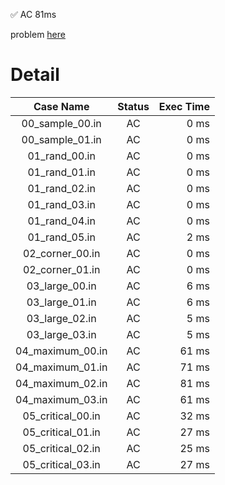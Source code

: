 ✅  AC  81ms

problem [here](https://onlinejudge.u-aizu.ac.jp/courses/library/3/DSL/2/DSL_2_D)

# Detail

| Case Name | Status | Exec Time |
|:---------:|:------:|---------:|
| 00_sample_00.in | AC | 0 ms |
| 00_sample_01.in | AC | 0 ms |
| 01_rand_00.in | AC | 0 ms |
| 01_rand_01.in | AC | 0 ms |
| 01_rand_02.in | AC | 0 ms |
| 01_rand_03.in | AC | 0 ms |
| 01_rand_04.in | AC | 0 ms |
| 01_rand_05.in | AC | 2 ms |
| 02_corner_00.in | AC | 0 ms |
| 02_corner_01.in | AC | 0 ms |
| 03_large_00.in | AC | 6 ms |
| 03_large_01.in | AC | 6 ms |
| 03_large_02.in | AC | 5 ms |
| 03_large_03.in | AC | 5 ms |
| 04_maximum_00.in | AC | 61 ms |
| 04_maximum_01.in | AC | 71 ms |
| 04_maximum_02.in | AC | 81 ms |
| 04_maximum_03.in | AC | 61 ms |
| 05_critical_00.in | AC | 32 ms |
| 05_critical_01.in | AC | 27 ms |
| 05_critical_02.in | AC | 25 ms |
| 05_critical_03.in | AC | 27 ms |



